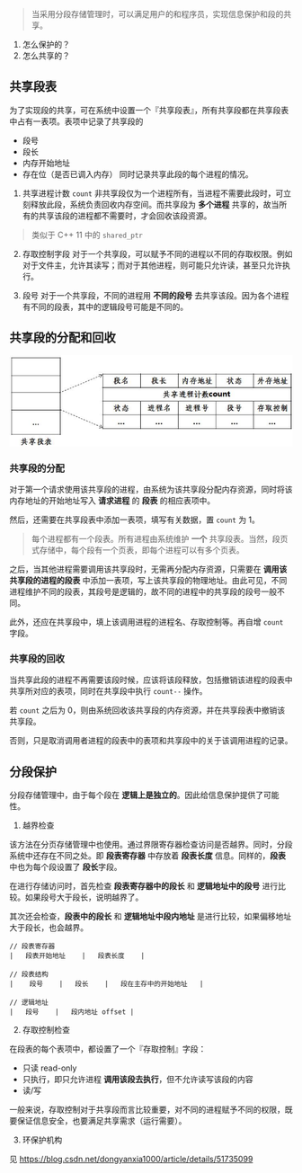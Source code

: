 
> 当采用分段存储管理时，可以满足用户的和程序员，实现信息保护和段的共享。

1. 怎么保护的？
2. 怎么共享的？

## 共享段表

为了实现段的共享，可在系统中设置一个『共享段表』，所有共享段都在共享段表中占有一表项。表项中记录了共享段的
- 段号
- 段长
- 内存开始地址
- 存在位（是否已调入内存）
同时记录共享此段的每个进程的情况。

1. 共享进程计数 `count`
非共享段仅为一个进程所有，当进程不需要此段时，可立刻释放此段，系统负责回收内存空间。而共享段为 **多个进程** 共享的，故当所有的共享该段的进程都不需要时，才会回收该段资源。

> 类似于 C++ 11 中的 `shared_ptr`

2. 存取控制字段
对于一个共享段，可以赋予不同的进程以不同的存取权限。例如对于文件主，允许其读写；而对于其他进程，则可能只允许读，甚至只允许执行。

3. 段号
对于一个共享段，不同的进程用 **不同的段号** 去共享该段。因为各个进程有不同的段表，其中的逻辑段号可能是不同的。

## 共享段的分配和回收

![](./image/20160714142039963)

### 共享段的分配

对于第一个请求使用该共享段的进程，由系统为该共享段分配内存资源，同时将该内存地址的开始地址写入 **请求进程** 的 **段表** 的相应表项中。

然后，还需要在共享段表中添加一表项，填写有关数据，置 `count` 为 1。

> 每个进程都有一个段表。所有进程由系统维护 **一个** 共享段表。当然，段页式存储中，每个段有一个页表，即每个进程可以有多个页表。

之后，当其他进程需要调用该共享段时，无需再分配内存资源，只需要在 **调用该共享段的进程的段表** 中添加一表项，写上该共享段的物理地址。由此可见，不同进程维护不同的段表，其段号是逻辑的，故不同的进程中的共享段的段号一般不同。

此外，还应在共享段中，填上该调用进程的进程名、存取控制等。再自增 `count` 字段。

### 共享段的回收

当共享此段的进程不再需要该段时候，应该将该段释放，包括撤销该进程的段表中共享所对应的表项，同时在共享段中执行 `count--` 操作。

若 `count` 之后为 0，则由系统回收该共享段的内存资源，并在共享段表中撤销该共享段。

否则，只是取消调用者进程的段表中的表项和共享段中的关于该调用进程的记录。


## 分段保护

分段存储管理中，由于每个段在 **逻辑上是独立的**。因此给信息保护提供了可能性。

1. 越界检查

该方法在分页存储管理中也使用。通过界限寄存器检查访问是否越界。同时，分段系统中还存在不同之处。即 **段表寄存器** 中存放着 **段表长度** 信息。同样的，**段表** 中也为每个段设置了 **段长**字段。

在进行存储访问时，首先检查 **段表寄存器中的段长** 和 **逻辑地址中的段号** 进行比较。如果段号大于段长，说明越界了。

其次还会检查，**段表中的段长** 和 **逻辑地址中段内地址** 是进行比较，如果偏移地址大于段长，也会越界。

```
// 段表寄存器
|   段表开始地址    |   段表长度    |

// 段表结构
|    段号    |   段长    |   段在主存中的开始地址   |

// 逻辑地址
|   段号    |   段内地址 offset |
```

2. 存取控制检查

在段表的每个表项中，都设置了一个『存取控制』字段：
- 只读 read-only
- 只执行，即只允许进程  **调用该段去执行**，但不允许读写该段的内容
- 读/写

一般来说，存取控制对于共享段而言比较重要，对不同的进程赋予不同的权限，既要保证信息安全，也要满足共享需求（运行需要）。

3. 环保护机构

见 https://blog.csdn.net/dongyanxia1000/article/details/51735099
